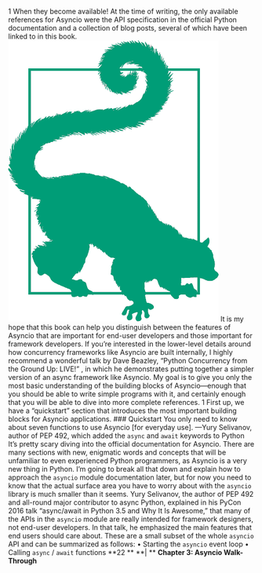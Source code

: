 1  When they become available! At the time of writing, the only available references for Asyncio were the API specification in the official Python documentation and a collection of blog posts, several of which have been linked to in this book. 
![page_33_1](images/page_33_1.png)
 It is my hope that this book can help you distinguish between the features of Asyncio that are important for end-user developers and those important for framework developers. If you’re interested in the lower-level details around how concurrency frameworks like Asyncio are built internally, I highly recommend a wonderful talk by Dave Beazley,  “Python Concurrency from the Ground Up: LIVE!” , in which he demonstrates putting together a simpler version of an async framework like Asyncio. My goal is to give you only the most basic understanding of the building blocks of Asyncio—enough that you should be able to write simple programs with it, and certainly enough that you will be able to dive into more complete references. 1 First up, we have a “quickstart” section that introduces the most important building blocks for Asyncio applications. ### Quickstart
 You only need to know about seven functions to use Asyncio [for everyday use]. —Yury Selivanov, author of PEP 492, which added the  `async`  and  `await`  keywords to Python It’s pretty scary diving into the  official documentation  for Asyncio. There are many sections with new, enigmatic words and concepts that will be unfamiliar to even experienced Python programmers, as Asyncio is a very new thing in Python. I’m going to break all that down and explain how to approach the  `asyncio`  module documentation later, but for now you need to know that the actual surface area you have to worry about with the  `asyncio`  library is much smaller than it seems. Yury Selivanov, the author of  PEP 492  and all-round major contributor to async Python, explained in his PyCon 2016 talk  “async/await in Python 3.5 and Why It Is Awesome,”  that many of the APIs in the  `asyncio`  module are really intended for framework designers, not end-user developers. In that talk, he emphasized the main features that end users should care about. These are a small subset of the whole `asyncio`  API and can be summarized as follows: •  Starting the  `asyncio`  event loop •  Calling  `async` / `await`  functions **22 ** **| ** **Chapter 3: Asyncio Walk-Through**